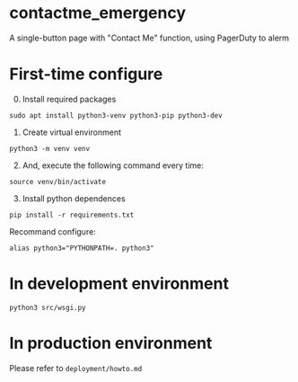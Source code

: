 # contactme_emergency
A single-button page with "Contact Me" function, using PagerDuty to alerm

# First-time configure

0. Install required packages
```
sudo apt install python3-venv python3-pip python3-dev
```
1. Create virtual environment
```
python3 -m venv venv
```
2. And, execute the following command every time:
```
source venv/bin/activate
```
3. Install python dependences
```
pip install -r requirements.txt
```
Recommand configure:
```
alias python3="PYTHONPATH=. python3"
```

# In development environment
```
python3 src/wsgi.py
```

# In production environment
Please refer to `deployment/howto.md`